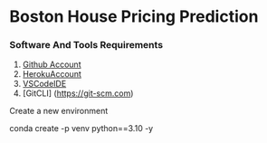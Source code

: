 # Boston House Pricing Prediction

### Software And Tools Requirements


1. [Github Account](https://github.com)
2. [HerokuAccount](https://heroku.com)
3. [VSCodeIDE](htttps://code.visualstudio.com)
4. [GitCLI] (https://git-scm.com)

Create a new environment

conda create -p venv python==3.10 -y